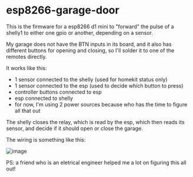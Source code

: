 # esp8266-garage-door

This is the firmware for a esp8266 d1 mini to "forward" the pulse of a shelly1 to either one gpio or another, depending on a sensor. 

My garage does not have the BTN inputs in its board, and it also has different buttons for opening and closing, so I'll solder it to one of the remotes directly.

It works like this:

- 1 sensor connected to the shelly (used for homekit status only)
- 1 sensor connected to the esp (used to decide which button to press)
- controller buttons connected to esp
- esp connected to shelly
- for now, I'm using 2 power sources because who has the time to figure all that out

The shelly closes the relay, which is read by the esp, which then reads its sensor, and decide if it should open or close the garage.

The wiring is something like this:

 ![image](https://github.com/caarlos0/esp8266-garage-door/assets/245435/b47e9936-df39-45d8-9466-b71fde070fd8)

PS: a friend who is an eletrical engineer helped me a lot on figuring this all out!
